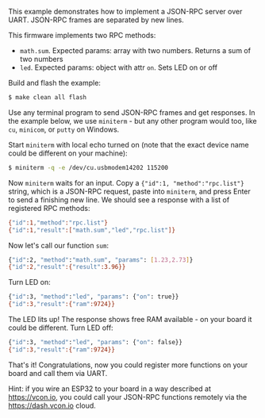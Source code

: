 This example demonstrates how to implement a JSON-RPC server over UART.
JSON-RPC frames are separated by new lines.

This firmware implements two RPC methods:
- `math.sum`. Expected params: array with two numbers. Returns a sum of two numbers
- `led`. Expected params: object with attr `on`. Sets LED on or off

Build and flash the example:

```sh
$ make clean all flash
```

Use any terminal program to send JSON-RPC frames and get responses.
In the example below, we use `miniterm` - but any other program would
too, like `cu`, `minicom`, or `putty` on Windows.

Start `miniterm` with local echo turned on (note that the exact
device name could be different on your machine):

```sh
$ miniterm -q -e /dev/cu.usbmodem14202 115200
```

Now `miniterm` waits for an input.
Copy a `{"id":1, "method":"rpc.list"}` string, which is a JSON-RPC
request, paste into `miniterm`, and press Enter to send a finishing
new line. We should see a response with a list of registered RPC methods:

```sh
{"id":1,"method":"rpc.list"}
{"id":1,"result":["math.sum","led","rpc.list"]}
```

Now let's call our function `sum`:

```sh
{"id":2, "method":"math.sum", "params": [1.23,2.73]}
{"id":2,"result":{"result":3.96}}
```

Turn LED on:

```sh
{"id":3, "method":"led", "params": {"on": true}}
{"id":3,"result":{"ram":9724}}
```

The LED lits up! The response shows free RAM available - on your
board it could be different. Turn LED off:

```sh
{"id":3, "method":"led", "params": {"on": false}}
{"id":3,"result":{"ram":9724}}
```

That's it! Congratulations, now you could register more functions
on your board and call them via UART.

Hint: if you wire an ESP32 to your board in a way described at
https://vcon.io, you could call your JSON-RPC functions remotely
via the https://dash.vcon.io cloud.
